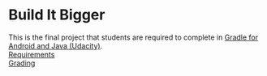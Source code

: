 # Build It Bigger
This is the final project that students are required to complete in [Gradle for Android and Java (Udacity)](https://www.udacity.com/course/gradle-for-android-and-java--ud867).  
[Requirements](https://github.com/udacity/ud867/tree/master/FinalProject)  
[Grading](https://docs.google.com/document/d/1fhDFy8JzuJCFHX-iZT8okHAGTfGFrke3m5BMVCbGWtQ/pub?embedded=true)






